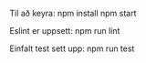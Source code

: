 Til að keyra: 
npm install
npm start

Eslint er uppsett:
npm run lint

Einfalt test sett upp:
npm run test